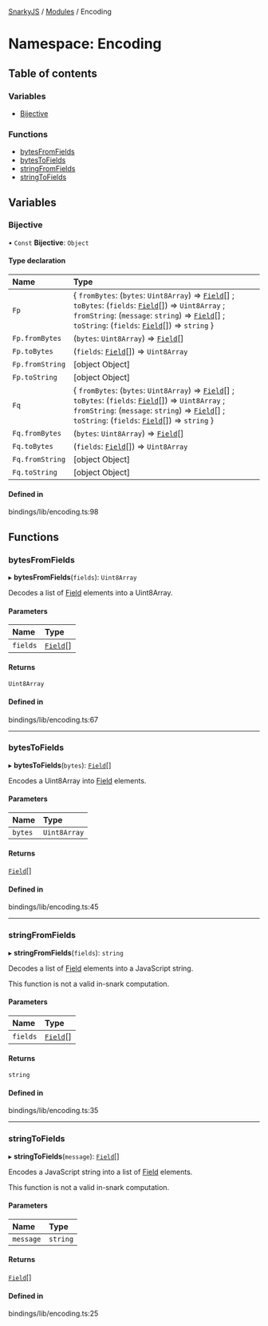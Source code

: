 [SnarkyJS](../README.md) / [Modules](../modules.md) / Encoding

# Namespace: Encoding

## Table of contents

### Variables

- [Bijective](Encoding.md#bijective)

### Functions

- [bytesFromFields](Encoding.md#bytesfromfields)
- [bytesToFields](Encoding.md#bytestofields)
- [stringFromFields](Encoding.md#stringfromfields)
- [stringToFields](Encoding.md#stringtofields)

## Variables

### Bijective

• `Const` **Bijective**: `Object`

#### Type declaration

| Name | Type |
| :------ | :------ |
| `Fp` | { `fromBytes`: (`bytes`: `Uint8Array`) => [`Field`](../classes/Field.md)[] ; `toBytes`: (`fields`: [`Field`](../classes/Field.md)[]) => `Uint8Array` ; `fromString`: (`message`: `string`) => [`Field`](../classes/Field.md)[] ; `toString`: (`fields`: [`Field`](../classes/Field.md)[]) => `string`  } |
| `Fp.fromBytes` | (`bytes`: `Uint8Array`) => [`Field`](../classes/Field.md)[] |
| `Fp.toBytes` | (`fields`: [`Field`](../classes/Field.md)[]) => `Uint8Array` |
| `Fp.fromString` | [object Object] |
| `Fp.toString` | [object Object] |
| `Fq` | { `fromBytes`: (`bytes`: `Uint8Array`) => [`Field`](../classes/Field.md)[] ; `toBytes`: (`fields`: [`Field`](../classes/Field.md)[]) => `Uint8Array` ; `fromString`: (`message`: `string`) => [`Field`](../classes/Field.md)[] ; `toString`: (`fields`: [`Field`](../classes/Field.md)[]) => `string`  } |
| `Fq.fromBytes` | (`bytes`: `Uint8Array`) => [`Field`](../classes/Field.md)[] |
| `Fq.toBytes` | (`fields`: [`Field`](../classes/Field.md)[]) => `Uint8Array` |
| `Fq.fromString` | [object Object] |
| `Fq.toString` | [object Object] |

#### Defined in

bindings/lib/encoding.ts:98

## Functions

### bytesFromFields

▸ **bytesFromFields**(`fields`): `Uint8Array`

Decodes a list of [Field](../modules.md#field-1) elements into a Uint8Array.

#### Parameters

| Name | Type |
| :------ | :------ |
| `fields` | [`Field`](../classes/Field.md)[] |

#### Returns

`Uint8Array`

#### Defined in

bindings/lib/encoding.ts:67

___

### bytesToFields

▸ **bytesToFields**(`bytes`): [`Field`](../classes/Field.md)[]

Encodes a Uint8Array into [Field](../modules.md#field-1) elements.

#### Parameters

| Name | Type |
| :------ | :------ |
| `bytes` | `Uint8Array` |

#### Returns

[`Field`](../classes/Field.md)[]

#### Defined in

bindings/lib/encoding.ts:45

___

### stringFromFields

▸ **stringFromFields**(`fields`): `string`

Decodes a list of [Field](../modules.md#field-1) elements into a JavaScript string.

This function is not a valid in-snark computation.

#### Parameters

| Name | Type |
| :------ | :------ |
| `fields` | [`Field`](../classes/Field.md)[] |

#### Returns

`string`

#### Defined in

bindings/lib/encoding.ts:35

___

### stringToFields

▸ **stringToFields**(`message`): [`Field`](../classes/Field.md)[]

Encodes a JavaScript string into a list of [Field](../modules.md#field-1) elements.

This function is not a valid in-snark computation.

#### Parameters

| Name | Type |
| :------ | :------ |
| `message` | `string` |

#### Returns

[`Field`](../classes/Field.md)[]

#### Defined in

bindings/lib/encoding.ts:25

